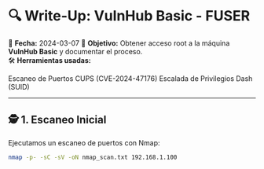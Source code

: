 # 🔍 Write-Up: VulnHub Basic - FUSER

📅 **Fecha:** 2024-03-07
🎯 **Objetivo:** Obtener acceso root a la máquina **VulnHub Basic** y documentar el proceso.  
🛠 **Herramientas usadas:** 

Escaneo de Puertos
CUPS (CVE-2024-47176)
Escalada de Privilegios Dash (SUID)

---

## 🕵️ 1. Escaneo Inicial  

Ejecutamos un escaneo de puertos con Nmap:  
```bash
nmap -p- -sC -sV -oN nmap_scan.txt 192.168.1.100
